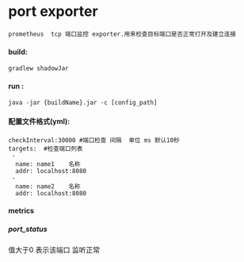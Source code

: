 # port exporter
	prometheus  tcp 端口监控 exporter.用来检查目标端口是否正常打开及建立连接


#### build:

  `gradlew shadowJar`

#### run :

  `java -jar {buildName}.jar -c [config_path]`

#### 配置文件格式(yml):
  ```
  checkInterval:30000 #端口检查 间隔  单位 ms 默认10秒
  targets:  #检查端口列表
   -
    name: name1    名称
    addr: localhost:8080
   -
    name: name2    名称
    addr: localhost:8080
  ```

#### metrics
##### port_status
   值大于0 表示该端口 监听正常






